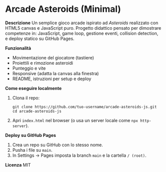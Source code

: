 # Arcade Asteroids (Minimal)

**Descrizione**
Un semplice gioco arcade ispirato ad *Asteroids* realizzato con HTML5 canvas e JavaScript puro. Progetto didattico pensato per dimostrare competenze in: JavaScript, game loop, gestione eventi, collision detection, e deploy statico su GitHub Pages.

**Funzionalità**
- Movimentazione del giocatore (tastiere)
- Proiettili e rimozione asteroidi
- Punteggio e vite
- Responsive (adatta la canvas alla finestra)
- README, istruzioni per setup e deploy

**Come eseguire localmente**
1. Clona il repo:
   ```
   git clone https://github.com/tuo-username/arcade-asteroids-js.git
   cd arcade-asteroids-js
   ```
2. Apri `index.html` nel browser (o usa un server locale come `npx http-server`).

**Deploy su GitHub Pages**
1. Crea un repo su GitHub con lo stesso nome.
2. Pusha i file su `main`.
3. In Settings -> Pages imposta la branch `main` e la cartella `/ (root)`.

**Licenza**
MIT
